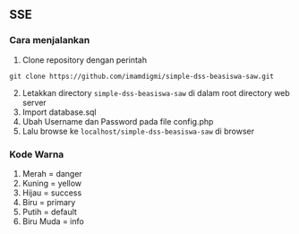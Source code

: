 ## SSE

### Cara menjalankan
1. Clone repository dengan perintah
```
git clone https://github.com/imamdigmi/simple-dss-beasiswa-saw.git
```
2. Letakkan directory `simple-dss-beasiswa-saw` di dalam root directory web server
3. Import database.sql
4. Ubah Username dan Password pada file config.php
5. Lalu browse ke ``localhost/simple-dss-beasiswa-saw`` di browser

### Kode Warna
1. Merah      = danger
2. Kuning     = yellow
3. Hijau      = success
4. Biru       = primary
5. Putih      = default
6. Biru Muda  = info

